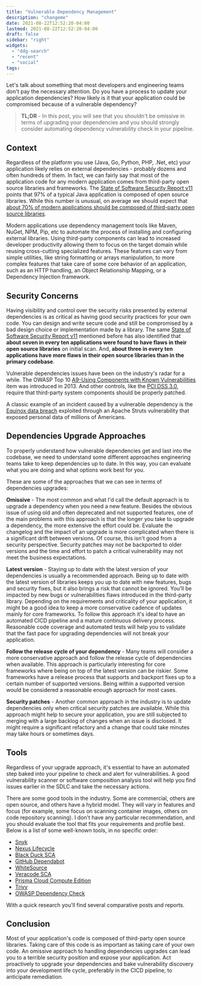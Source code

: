 ```yaml
---
title: "Vulnerable Dependency Management"
description: "changeme"
date: 2021-08-22T12:52:20-04:00
lastmod: 2021-08-22T12:52:20-04:00
draft: false
sidebar: "right"
widgets:
  - "ddg-search"
  - "recent"
  - "social"
tags:
---
```


Let's talk about something that most developers and engineering teams don't pay the necessary attention. Do you have a process to update your application dependencies? How likely is it that your application could be compromised because of a vulnerable dependency?

> **TL;DR** - In this post, you will see that you shouldn't be omissive in terms of upgrading your dependencies and you should strongly consider automating dependency vulnerability check in your pipeline.

## Context

Regardless of the platform you use (Java, Go, Python, PHP, .Net, etc) your application likely relies on external dependencies - probably dozens and often hundreds of them. In fact, we can fairly say that most of the application code for any modern application comes from third-party open source libraries and frameworks. The [State of Software Security Report v11](https://www.veracode.com/state-of-software-security-report) points that 97% of a typical Java application is composed of open source libraries. While this number is unusual, on average we should expect that [about 70% of modern applications should be composed of third-party open source libraries](https://www.synopsys.com/software-integrity/resources/analyst-reports/open-source-security-risk-analysis.html).

Modern applications use dependency management tools like Maven, NuGet, NPM, Pip, etc to automate the process of installing and configuring external libraries. Using third-party components can lead to increased developer productivity allowing them to focus on the target domain while reusing cross-cutting specialized features. These features can vary from simple utilities, like string formatting or arrays manipulation, to more complex features that take care of some core behavior of an application, such as an HTTP handling, an Object Relationship Mapping, or a Dependency Injection framework.

## Security Concerns

Having visibility and control over the security risks presented by external dependencies is as critical as having good security practices for your own code. You can design and write secure code and still be compromised by a bad design choice or implementation made by a library. The same [State of Software Security Report v11]((https://www.veracode.com/state-of-software-security-report)) mentioned before has also identified that **about seven in every ten applications were found to have flaws in their open source libraries** on initial scan. And, **about three in every ten applications have more flaws in their open source libraries than in the primary codebase**.

Vulnerable dependencies issues have been on the industry's radar for a while. The OWASP Top 10 [A9-Using Components with Known Vulnerabilities](https://owasp.org/www-project-top-ten/2017/A9_2017-Using_Components_with_Known_Vulnerabilities) item was introduced in 2013. And other controls, like the [PCI DSS 3.0](https://www.pcisecuritystandards.org/document_library?category=pcidss&document=pci_dss), require that third-party system components should be properly patched.

A classic example of an incident caused by a vulnerable dependency is the [Equinox data breach](https://www.reuters.com/article/us-equifax-cyber/criticism-of-equifax-data-breach-response-mounts-shares-tumble-idUSKCN1BJ1NF) exploited through an Apache Struts vulnerability that exposed personal data of millions of Americans.

## Dependencies Upgrade Approaches

To properly understand how vulnerable dependencies get and last into the codebase, we need to understand some different approaches engineering teams take to keep dependencies up to date. In this way, you can evaluate what you are doing and what options work best for you.

These are some of the approaches that we can see in terms of dependencies upgrades:

**Omissive** - The most common and what I'd call the default approach is to upgrade a dependency when you need a new feature. Besides the obvious issue of using old and often deprecated and not supported features, one of the main problems with this approach is that the longer you take to upgrade a dependency, the more extensive the effort could be. Evaluate the changelog and the impact of an upgrade is more complicated when there is a significant drift between versions. Of course, this isn't good from a security perspective. Security patches may not be backported to older versions and the time and effort to patch a critical vulnerability may not meet the business expectations.

**Latest version** - Staying up to date with the latest version of your dependencies is usually a recommended approach. Being up to date with the latest version of libraries keeps you up to date with new features, bugs and security fixes, but it also brings a risk that cannot be ignored. You'll be impacted by new bugs or vulnerabilities flaws introduced in the third-party library. Depending on the requirements and criticality of your application, it might be a good idea to keep a more conservative cadence of updates mainly for core frameworks. To follow this approach it's ideal to have an automated CICD pipeline and a mature continuous delivery process. Reasonable code coverage and automated tests will help you to validate that the fast pace for upgrading dependencies will not break your application.

**Follow the release cycle of your dependency** - Many teams will consider a more conservative approach and follow the release cycle of dependencies when available. This approach is particularly interesting for core frameworks where being on top of the latest version can be riskier. Some frameworks have a release process that supports and backport fixes up to a certain number of supported versions. Being within a supported version would be considered a reasonable enough approach for most cases.

**Security patches** - Another common approach in the industry is to update dependencies only when critical security patches are available. While this approach might help to secure your application, you are still subjected to merging with a large backlog of changes when an issue is disclosed. It might require a significant refactory and a change that could take minutes may take hours or sometimes days.

## Tools

Regardless of your upgrade approach, it's essential to have an automated step baked into your pipeline to check and alert for vulnerabilities. A good vulnerability scanner or software composition analysis tool will help you find issues earlier in the SDLC and take the necessary actions.

There are some good tools in the industry. Some are commercial, others are open source, and others have a hybrid model. They will vary in features and focus (for example, some focus on scanning container images, others on code repository scanning). I don't have any particular recommendation, and you should evaluate the tool that fits your requirements and profile best. Below is a list of some well-known tools, in no specific order:

* [Snyk](https://snyk.io/)
* [Nexus Lifecycle](https://www.sonatype.com/products/open-source-security-dependency-management?topnav=true)
* [Black Duck SCA](https://www.synopsys.com/blogs/software-security/manage-open-source-black-duck/)
* [GitHub Dependabot](https://docs.github.com/en/code-security/supply-chain-security/keeping-your-dependencies-updated-automatically/about-dependabot-version-updates)
* [WhiteSource](https://www.whitesourcesoftware.com/)
* [Veracode SCA](https://www.veracode.com/products/software-composition-analysis)
* [Prisma Cloud Compute Edition](https://docs.paloaltonetworks.com/prisma/prisma-cloud/prisma-cloud-admin-compute/vulnerability_management.html)
* [Trivy](https://aquasecurity.github.io/trivy)
* [OWASP Dependency Check](https://owasp.org/www-project-dependency-check/)

With a quick research you'll find several comparative posts and reports.

## Conclusion

Most of your application's code is composed of third-party open source libraries. Taking care of this code is as important as taking care of your own code. An omissive approach to handling dependencies upgrades can lead you to a terrible security position and expose your application. Act proactively to upgrade your dependencies and bake vulnerability discovery into your development life cycle, preferably in the CICD pipeline, to anticipate remediation.
